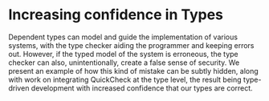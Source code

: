 # Increasing confidence in Types

Dependent types can model and guide the implementation of various systems, with
the type checker aiding the programmer and keeping errors out. However, if the
typed model of the system is erroneous, the type checker can also,
unintentionally, create a false sense of security. We present an example of how
this kind of mistake can be subtly hidden, along with work on integrating
QuickCheck at the type level, the result being type-driven development with
increased confidence that our types are correct.

